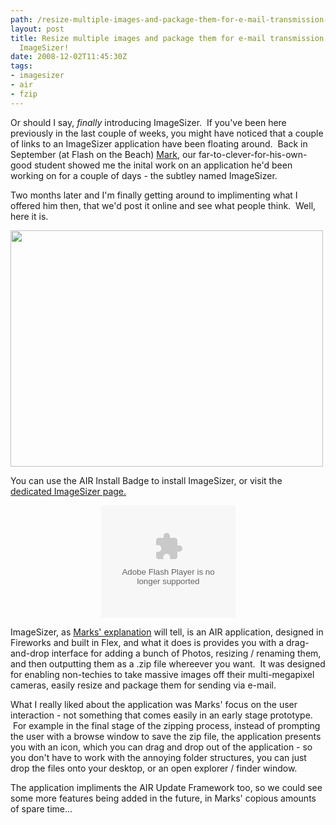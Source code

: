 ```yaml
---
path: /resize-multiple-images-and-package-them-for-e-mail-transmission-introducing-imagesizer/
layout: post
title: Resize multiple images and package them for e-mail transmission - introducing
  ImageSizer!
date: 2008-12-02T11:45:30Z
tags:
- imagesizer
- air
- fzip
---
```


Or should I say, <em>finally </em>introducing ImageSizer.  If you've been here previously in the last couple of weeks, you might have noticed that a couple of links to an ImageSizer application have been floating around.  Back in September (at Flash on the Beach) <a href="http://www.mmtdigital.co.uk/RVE31d5c7769e694a7cbc286c1c1b2c4fd8,,.aspx" target="_blank">Mark</a>, our far-to-clever-for-his-own-good student showed me the inital work on an application he'd been working on for a couple of days - the subtley named ImageSizer.

Two months later and I'm finally getting around to implimenting what I offered him then, that we'd post it online and see what people think.  Well, here it is.

<img class="alignnone size-full wp-image-352" title="imagesizer1" src="http://uploads.psyked.co.uk/2008/11/imagesizer1.jpg" alt="" width="500" height="378" />

<!--more-->

You can use the AIR Install Badge to install ImageSizer, or visit the <a href="http://www.psyked.co.uk/imagesizer-air-application" target="_self">dedicated ImageSizer page.</a>
<p style="text-align: center;"><object width="215" height="180" data="/airapps/AIRInstallBadge.swf" type="application/x-shockwave-flash"><param name="flashvars" value="airversion=1.0&amp;appname=ImageSizer&amp;appurl=http://psyked.co.uk/airapps/ImageSizer039.air&amp;appid=couk.psyked.ImageSizer&amp;pubid=07510AB144CCA2FB1C33EE50283E9A7AD43F7966.1&amp;appversion=0.3.9&amp;titlecolor=#339999" /><param name="src" value="/airapps/AIRInstallBadge.swf" /></object>

ImageSizer, as <a href="http://www.psyked.co.uk/imagesizer-air-application" target="_self">Marks' explanation</a> will tell, is an AIR application, designed in Fireworks and built in Flex, and what it does is provides you with a drag-and-drop interface for adding a bunch of Photos, resizing / renaming them, and then outputting them as a .zip file whereever you want.  It was designed for enabling non-techies to take massive images off their multi-megapixel cameras, easily resize and package them for sending via e-mail.

What I really liked about the application was Marks' focus on the user interaction - not something that comes easily in an early stage prototype.  For example in the final stage of the zipping process, instead of prompting the user with a browse window to save the zip file, the application presents you with an icon, which you can drag and drop out of the application - so you don't have to work with the annoying folder structures, you can just drop the files onto your desktop, or an open explorer / finder window.

The application impliments the AIR Update Framework too, so we could see some more features being added in the future, in Marks' copious amounts of spare time...